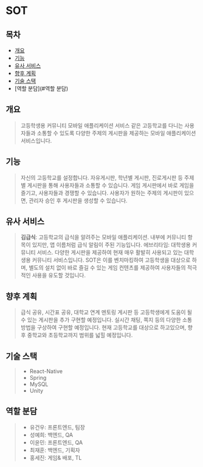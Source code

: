# SOT

## 목차
- [개요](#개요)
- [기능](#기능)
- [유사 서비스](#유사-서비스) 
- [향후 계획](#향후-계획)
- [기술 스택](#기술-스택)
- [역할 분담](#역할 분담)


## 개요
> 고등학생용 커뮤니티 모바일 애플리케이션 서비스
> 같은 고등학교를 다니는 사용자들과 소통할 수 있도록 다양한 주제의 게시판을 제공하는 모바일 애플리케이션 서비스입니다. 


## 기능
> 자신의 고등학교를 설정합니다. 
> 자유게시판, 학년별 게시판, 진로게시판 등 주제별 게시판을 통해 사용자들과 소통할 수 있습니다.
> 게임 게시판에서 바로 게임을 즐기고, 사용자들과 경쟁할 수 있습니다.
> 사용자가 원하는 주제의 게시판이 있으면, 관리자 승인 후 게시판을 생성할 수 있습니다. 


## 유사 서비스
> **김급식**: 고등학교의 급식을 알려주는 모바일 애플리케이션. 내부에 커뮤니티 항목이 있지만, 앱 이름처럼 급식 알림이 주된 기능입니다. 
> 에브리타임: 대학생용 커뮤니티 서비스. 다양한 게시판을 제공하여 현재 매우 활발히 사용되고 있는 대학생용 커뮤니티 서비스입니다. 
              SOT은 이를 벤치마킹하여 고등학생을 대상으로 하며, 별도의 설치 없이 바로 즐길 수 있는 게임 컨텐츠를 제공하여 사용자들의 적극적인 사용을 유도할 것입니다. 


## 향후 계획
> 급식 공유, 시간표 공유, 대학교 연계 멘토링 게시판 등 고등학생에게 도움이 될 수 있는 게시판을 추가 구현할 예정입니다. 
> 실시간 채팅, 쪽지 등의 다양한 소통 방법을 구상하여 구현할 예정입니다. 
> 현재 고등학교를 대상으로 하고있으며, 향후 중학교와 초등학교까지 범위를 넓힐 예정입니다.


## 기술 스택
> - React-Native 
> - Spring
> - MySQL
> - Unity


## 역할 분담
> - 유건우: 프론트엔드, 팀장
> - 성예희: 백엔드, QA
> - 이윤민: 프론트엔드, QA
> - 최재훈: 백엔드, 기획자
> - 홍세진: 게임& 배포, TL
